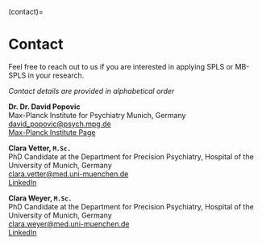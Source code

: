 (contact)=
# Contact 

Feel free to reach out to us if you are interested in applying SPLS or MB-SPLS in your research.

_Contact details are provided in alphabetical order_

**Dr. Dr. David Popovic**  
Max-Planck Institute for Psychiatry Munich, Germany  
[david_popovic@psych.mpg.de](mailto:david_popovic@psych.mpg.de)  
[Max-Planck Institute Page](https://www.psych.mpg.de/person/127698)

**Clara Vetter, `M.Sc.`**  
PhD Candidate at the Department for Precision Psychiatry, Hospital of the University of Munich, Germany  
[clara.vetter@med.uni-muenchen.de](mailto:clara.vetter@med.uni-muenchen.de)  
[LinkedIn](https://www.linkedin.com/in/clara-vetter/)

**Clara Weyer, `M.Sc.`**  
PhD Candidate at the Department for Precision Psychiatry, Hospital of the University of Munich, Germany  
[clara.weyer@med.uni-muenchen.de](mailto:clara.weyer@med.uni-muenchen.de)  
[LinkedIn](https://www.linkedin.com/in/clara-weyer-2b2798154/)
